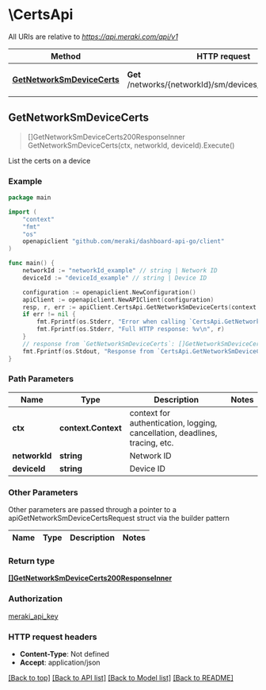 # \CertsApi

All URIs are relative to *https://api.meraki.com/api/v1*

Method | HTTP request | Description
------------- | ------------- | -------------
[**GetNetworkSmDeviceCerts**](CertsApi.md#GetNetworkSmDeviceCerts) | **Get** /networks/{networkId}/sm/devices/{deviceId}/certs | List the certs on a device



## GetNetworkSmDeviceCerts

> []GetNetworkSmDeviceCerts200ResponseInner GetNetworkSmDeviceCerts(ctx, networkId, deviceId).Execute()

List the certs on a device



### Example

```go
package main

import (
    "context"
    "fmt"
    "os"
    openapiclient "github.com/meraki/dashboard-api-go/client"
)

func main() {
    networkId := "networkId_example" // string | Network ID
    deviceId := "deviceId_example" // string | Device ID

    configuration := openapiclient.NewConfiguration()
    apiClient := openapiclient.NewAPIClient(configuration)
    resp, r, err := apiClient.CertsApi.GetNetworkSmDeviceCerts(context.Background(), networkId, deviceId).Execute()
    if err != nil {
        fmt.Fprintf(os.Stderr, "Error when calling `CertsApi.GetNetworkSmDeviceCerts``: %v\n", err)
        fmt.Fprintf(os.Stderr, "Full HTTP response: %v\n", r)
    }
    // response from `GetNetworkSmDeviceCerts`: []GetNetworkSmDeviceCerts200ResponseInner
    fmt.Fprintf(os.Stdout, "Response from `CertsApi.GetNetworkSmDeviceCerts`: %v\n", resp)
}
```

### Path Parameters


Name | Type | Description  | Notes
------------- | ------------- | ------------- | -------------
**ctx** | **context.Context** | context for authentication, logging, cancellation, deadlines, tracing, etc.
**networkId** | **string** | Network ID | 
**deviceId** | **string** | Device ID | 

### Other Parameters

Other parameters are passed through a pointer to a apiGetNetworkSmDeviceCertsRequest struct via the builder pattern


Name | Type | Description  | Notes
------------- | ------------- | ------------- | -------------



### Return type

[**[]GetNetworkSmDeviceCerts200ResponseInner**](GetNetworkSmDeviceCerts200ResponseInner.md)

### Authorization

[meraki_api_key](../README.md#meraki_api_key)

### HTTP request headers

- **Content-Type**: Not defined
- **Accept**: application/json

[[Back to top]](#) [[Back to API list]](../README.md#documentation-for-api-endpoints)
[[Back to Model list]](../README.md#documentation-for-models)
[[Back to README]](../README.md)

